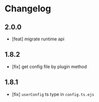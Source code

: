 # Changelog

## 2.0.0

- [feat] migrate runtime api

## 1.8.2

- [fix] get config file by plugin method

## 1.8.1

- [fix] `userConfig` ts type in `config.ts.ejs`
